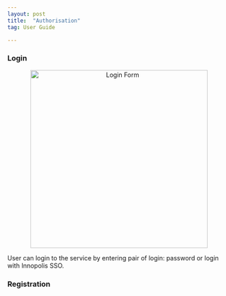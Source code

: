 ```yaml
---
layout: post
title:  "Authorisation"
tag: User Guide

---
```

### Login

<p align='center'>
<img src="/IU-Alumni-Static-Site-Generated-Documentation/assets/login-form.png" alt="Login Form" width="400"/>
</p>

User can login to the service by entering pair of login: password or login with Innopolis SSO.

### Registration